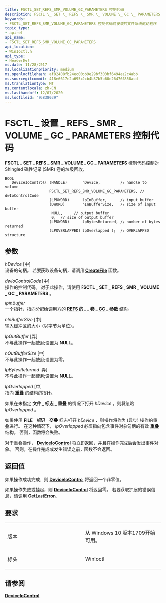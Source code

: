 ```yaml
---
title: FSCTL_SET_REFS_SMR_VOLUME_GC_PARAMETERS 控制代码
description: FSCTL \_ SET \_ REFS \_ SMR \_ VOLUME \_ GC \_ PARAMETERS 控制代码控制对 Shingled 磁性记录 (SMR) 卷的垃圾回收。
keywords:
- FSCTL_SET_REFS_SMR_VOLUME_GC_PARAMETERS 控制代码可安装的文件系统驱动程序
topic_type:
- apiref
api_name:
- FSCTL_SET_REFS_SMR_VOLUME_GC_PARAMETERS
api_location:
- WinIoctl.h
api_type:
- HeaderDef
ms.date: 11/28/2017
ms.localizationpriority: medium
ms.openlocfilehash: af82408fb24ec00bb9e29bf303bf6494ea2c4abb
ms.sourcegitcommit: 418e6617e2a695c9cb4b37b5b60e264760858acd
ms.translationtype: MT
ms.contentlocale: zh-CN
ms.lasthandoff: 12/07/2020
ms.locfileid: "96838039"
---
```

# <a name="fsctl_set_refs_smr_volume_gc_parameters-control-code"></a>FSCTL \_ 设置 \_ REFS \_ SMR \_ VOLUME \_ GC \_ PARAMETERS 控制代码


**FSCTL \_ SET \_ REFS \_ SMR \_ VOLUME \_ GC \_ PARAMETERS** 控制代码控制对 Shingled 磁性记录 (SMR) 卷的垃圾回收。

```ManagedCPlusPlus
BOOL
   DeviceIoControl( (HANDLE)       hDevice,         // handle to volume
                    FSCTL_SET_REFS_SMR_VOLUME_GC_PARAMETERS, // dwIoControlCode
                    (LPDWORD)      lpInBuffer,      // input buffer
                    (DWORD)        nInBufferSize,   // size of input buffer
                     NULL,     // output buffer
                     0,  // size of output buffer
                    (LPDWORD)      lpBytesReturned, // number of bytes returned
                    (LPOVERLAPPED) lpOverlapped );  // OVERLAPPED structure
```

<a name="parameters"></a>参数
----------

*hDevice* \[中\]  
设备的句柄。 若要获取设备句柄，请调用 [**CreateFile**](/windows/win32/api/fileapi/nf-fileapi-createfilea) 函数。

*dwIoControlCode* \[中\]  
操作的控制代码。 对于此操作，请使用 **FSCTL \_ SET \_ REFS \_ SMR \_ VOLUME \_ GC \_ PARAMETERS** 。

*lpInBuffer*   
一个指针，指向分配给调用方的 [**REFS 的 \_ \_ 卷 \_ GC \_ 参数**](/windows-hardware/drivers/ddi/ntifs/ns-ntifs-_refs_smr_volume_gc_parameters) 结构。

*nInBufferSize* \[中\]  
输入缓冲区的大小（以字节为单位）。

*lpOutBuffer* \[弄\]  
不与此操作一起使用;设置为 **NULL**。

*nOutBufferSize* \[中\]  
不与此操作一起使用;设置为零。

*lpBytesReturned* \[弄\]  
不与此操作一起使用;设置为 **NULL**。

*lpOverlapped* \[中\]  
指向 [**重叠**](/windows/win32/api/minwinbase/ns-minwinbase-overlapped) 的结构的指针。

如果在未指定 **文件 \_ 标志 \_ 重叠** 的情况下打开 *hDevice* ，则将忽略 *lpOverlapped* 。

如果使用 **FILE \_ 标记 \_ 交叠** 标志打开 *hDevice* ，则操作将作为 (异步) 操作的重叠进行。 在这种情况下， *lpOverlapped* 必须指向包含事件对象句柄的有效 [**重叠**](/windows/win32/api/minwinbase/ns-minwinbase-overlapped) 结构。 否则，函数将会失败。

对于重叠操作， [**DeviceIoControl**](/windows/win32/api/ioapiset/nf-ioapiset-deviceiocontrol) 将立即返回，并且在操作完成后会发出事件对象。 否则，在操作完成或发生错误之前，函数不会返回。

<a name="return-value"></a>返回值
------------

如果操作成功完成，则 [**DeviceIoControl**](/windows/win32/api/ioapiset/nf-ioapiset-deviceiocontrol) 将返回一个非零值。

如果操作失败或挂起，则 [**DeviceIoControl**](/windows/win32/api/ioapiset/nf-ioapiset-deviceiocontrol) 将返回零。 若要获取扩展的错误信息，请调用 [**GetLastError**](/windows/win32/api/errhandlingapi/nf-errhandlingapi-getlasterror)。

<a name="requirements"></a>要求
------------

<table>
<colgroup>
<col width="50%" />
<col width="50%" />
</colgroup>
<tbody>
<tr class="odd">
<td align="left"><p>版本</p></td>
<td align="left"><p>从 Windows 10 版本1709开始可用。</p></td>
</tr>
<tr class="even">
<td align="left"><p>标头</p></td>
<td align="left">WinIoctl</td>
</tr>
</tbody>
</table>

## <a name="see-also"></a>请参阅


[**DeviceIoControl**](/windows/win32/api/ioapiset/nf-ioapiset-deviceiocontrol)

 

